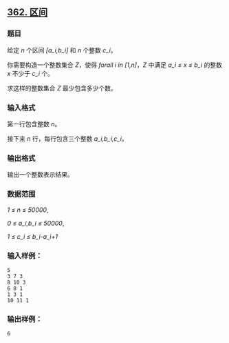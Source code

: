 ## [362. 区间](https://www.acwing.com/problem/content/364/)

### 题目

给定 *n* 个区间 *[a_i,b_i]* 和 *n* 个整数 *c_i*。

你需要构造一个整数集合 *Z*，使得 *forall i in [1,n]*，*Z* 中满足 *a_i ≤ x ≤ b_i* 的整数 *x* 不少于 *c_i* 个。

求这样的整数集合 *Z* 最少包含多少个数。

### 输入格式

第一行包含整数 *n*。

接下来 *n* 行，每行包含三个整数 *a_i,b_i,c_i*。

### 输出格式

输出一个整数表示结果。

### 数据范围

*1 ≤ n ≤ 50000*,

*0 ≤ a_i,b_i ≤ 50000*,

*1 ≤ c_i ≤ b_i-a_i+1*

### 输入样例：

```
5
3 7 3
8 10 3
6 8 1
1 3 1
10 11 1
```

### 输出样例：

```
6
```
